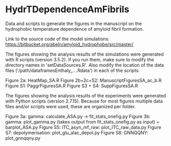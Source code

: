 # HydrTDependenceAmFibrils
Data and scripts to generate the figures in the manuscript on the hydrophobic
temperature dependence of amyloid fibril formation.

Link to the source code of the model simulations: https://bitbucket.org/abeln/amyloid_hydrophobe/src/master/

The figures showing the analysis results of the simulations were generated
with R scripts (version 3.5.2). If you run them, make sure to modify the directory names in
'setDataSources.R'. Also modify the location of the data files ('/path/dataframesEnthaly_....Rdata')
in each of the scripts.

Figure 2a: HeatMap_SA.R
Figure 2b+2c+S2: ManuscriptFiguresSA_ac_b.R
Figure S1: PaggrFiguresSA.R
Figure S3 + S4: SuppFiguresSA.R

The figures showing the analysis results of the experiments were generated
with Python scripts (version 2.7.15). Because for most figures multiple data
files and/or scripts were used, these are organized per folder.

Figure 3a: gamma: calculate_ASA.py -> fit_stats_onefig.py
Figure 3b: gamma: plot_gamma.py (takes output from fit_stats_onefig.py as input) + barplot_ASA.py
Figure S5: ITC_asyn_mf_raw: plot_ITC_raw_data.py
Figure S7: depolymerisation: plot_glu_alac_depol.py
Figure S8: GNNQQNY: plot_gnnqqny.py